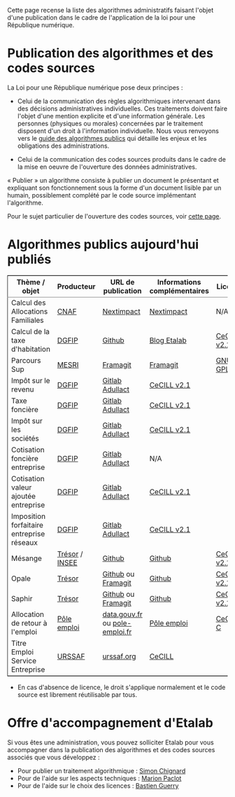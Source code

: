 Cette page recense la liste des algorithmes administratifs faisant l'objet d'une publication dans le cadre de l'application de la loi pour une République numérique.


# Publication des algorithmes et des codes sources

La Loi pour une République numérique pose deux principes :

-   Celui de la communication des règles algorithmiques intervenant dans des décisions administratives individuelles. Ces traitements doivent faire l'objet d'une mention explicite et d'une information générale.  Les personnes (physiques ou morales) concernées par le traitement disposent d'un droit à l'information individuelle. Nous vous renvoyons vers le [guide des algorithmes publics](https://github.com/etalab/etalab/blob/master/guide-des-algorithmes-publics.md) qui détaille les enjeux et les obligations des administrations.

-   Celui de la communication des codes sources produits dans le cadre de la mise en oeuvre de l'ouverture des données administratives.

« Publier » un algorithme consiste à publier un document le présentant et expliquant son fonctionnement sous la forme d'un document lisible par un humain, possiblement complété par le code source implémentant l'algorithme.

Pour le sujet particulier de l'ouverture des codes sources, voir [cette page](https://github.com/etalab/ouverture-des-codes-sources-publics).


# Algorithmes publics aujourd'hui publiés

<table border="2" cellspacing="0" cellpadding="6" rules="groups" frame="hsides">


<colgroup>
<col  class="org-left" />

<col  class="org-left" />

<col  class="org-left" />

<col  class="org-left" />

<col  class="org-left" />
</colgroup>
<thead>
<tr>
<th scope="col" class="org-left">Thème / objet</th>
<th scope="col" class="org-left">Producteur</th>
<th scope="col" class="org-left">URL de publication</th>
<th scope="col" class="org-left">Informations complémentaires</th>
<th scope="col" class="org-left">Licence</th>
</tr>
</thead>

<tbody>
<tr>
<td class="org-left">Calcul des Allocations Familiales</td>
<td class="org-left"><a href="http://www.caf.fr/">CNAF</a></td>
<td class="org-left"><a href="https://cdn2.nextinpact.com/medias/code-source-cnaf.zip">Nextimpact</a></td>
<td class="org-left"><a href="https://www.nextinpact.com/news/106298-les-allocations-familales-nous-ouvrent-code-source-leur-calculateur-daides.htm">Nextimpact</a></td>
<td class="org-left">N/A*</td>
</tr>


<tr>
<td class="org-left">Calcul de la taxe d'habitation</td>
<td class="org-left"><a href="https://www.economie.gouv.fr/dgfip">DGFIP</a></td>
<td class="org-left"><a href="https://github.com/etalab/taxe-habitation">Github</a></td>
<td class="org-left"><a href="https://www.etalab.gouv.fr/temoignage-peut-on-recoder-la-loi-lexemple-de-la-taxe-dhabitation">Blog Etalab</a></td>
<td class="org-left"><a href="https://github.com/DGTresor/Opale/blob/master/LICENSE">CeCILL v2.1</a></td>
</tr>


<tr>
<td class="org-left">Parcours Sup</td>
<td class="org-left"><a href="http://www.enseignementsup-recherche.gouv.fr/">MESRI</a></td>
<td class="org-left"><a href="https://framagit.org/parcoursup/algorithmes-de-parcoursup">Framagit</a></td>
<td class="org-left"><a href="https://framagit.org/parcoursup/algorithmes-de-parcoursup/blob/master/README.md">Framagit</a></td>
<td class="org-left"><a href="https://framagit.org/parcoursup/algorithmes-de-parcoursup/blob/master/LICENSE">GNU GPL v3</a></td>
</tr>


<tr>
<td class="org-left">Impôt sur le revenu</td>
<td class="org-left"><a href="https://www.economie.gouv.fr/dgfip">DGFIP</a></td>
<td class="org-left"><a href="https://gitlab.adullact.net/dgfip/ir-calcul">Gitlab Adullact</a></td>
<td class="org-left"><a href="https://github.com/DGTresor/Opale/blob/master/LICENSE">CeCILL v2.1</a></td>
<td class="org-left">&#xa0;</td>
</tr>


<tr>
<td class="org-left">Taxe foncière</td>
<td class="org-left"><a href="https://www.economie.gouv.fr/dgfip">DGFIP</a></td>
<td class="org-left"><a href="https://gitlab.adullact.net/dgfip/taxe_fonciere">Gitlab Adullact</a></td>
<td class="org-left"><a href="https://gitlab.adullact.net/dgfip/taxe_fonciere/-/blob/master/LICENSE">CeCILL v2.1</a></td>
<td class="org-left">&#xa0;</td>
</tr>


<tr>
<td class="org-left">Impôt sur les sociétés</td>
<td class="org-left"><a href="https://www.economie.gouv.fr/dgfip">DGFIP</a></td>
<td class="org-left"><a href="https://gitlab.adullact.net/dgfip/calculette-impot-societes">Gitlab Adullact</a></td>
<td class="org-left"><a href="https://gitlab.adullact.net/dgfip/calculette-impot-societes/-/blob/master/LICENSE">CeCILL v2.1</a></td>
<td class="org-left">&#xa0;</td>
</tr>


<tr>
<td class="org-left">Cotisation foncière entreprise</td>
<td class="org-left"><a href="https://www.economie.gouv.fr/dgfip">DGFIP</a></td>
<td class="org-left"><a href="https://gitlab.adullact.net/dgfip/cotisation_fonciere_entreprises">Gitlab Adullact</a></td>
<td class="org-left">N/A</td>
<td class="org-left">&#xa0;</td>
</tr>


<tr>
<td class="org-left">Cotisation valeur ajoutée entreprise</td>
<td class="org-left"><a href="https://www.economie.gouv.fr/dgfip">DGFIP</a></td>
<td class="org-left"><a href="https://gitlab.adullact.net/dgfip/cotisation_valeur_ajoutee_entreprises">Gitlab Adullact</a></td>
<td class="org-left"><a href="https://gitlab.adullact.net/dgfip/cotisation_valeur_ajoutee_entreprises/-/blob/master/LICENSE">CeCILL v2.1</a></td>
<td class="org-left">&#xa0;</td>
</tr>


<tr>
<td class="org-left">Imposition forfaitaire entreprise réseaux</td>
<td class="org-left"><a href="https://www.economie.gouv.fr/dgfip">DGFIP</a></td>
<td class="org-left"><a href="https://gitlab.adullact.net/dgfip/imposition_forfaitaire_entreprises_reseaux">Gitlab Adullact</a></td>
<td class="org-left"><a href="https://gitlab.adullact.net/dgfip/imposition_forfaitaire_entreprises_reseaux/-/blob/master/LICENSE">CeCILL v2.1</a></td>
<td class="org-left">&#xa0;</td>
</tr>


<tr>
<td class="org-left">Mésange</td>
<td class="org-left"><a href="https://www.tresor.economie.gouv.fr/">Trésor</a> / <a href="https://www.insee.fr">INSEE</a></td>
<td class="org-left"><a href="https://github.com/InseeFr/Mesange">Github</a></td>
<td class="org-left"><a href="https://github.com/InseeFr/Mesange/blob/master/README.md">Github</a></td>
<td class="org-left"><a href="https://github.com/DGTresor/Opale/blob/master/LICENSE">CeCILL v2.1</a></td>
</tr>


<tr>
<td class="org-left">Opale</td>
<td class="org-left"><a href="https://www.tresor.economie.gouv.fr/">Trésor</a></td>
<td class="org-left"><a href="https://github.com/DGTresor/Opale">Github</a> ou <a href="https://framagit.org/DGTresor/Opale">Framagit</a></td>
<td class="org-left"><a href="https://github.com/DGTresor/Opale/blob/master/README.md">Github</a></td>
<td class="org-left"><a href="https://github.com/DGTresor/Opale/blob/master/LICENSE">CeCILL v2.1</a></td>
</tr>


<tr>
<td class="org-left">Saphir</td>
<td class="org-left"><a href="https://www.tresor.economie.gouv.fr/">Trésor</a></td>
<td class="org-left"><a href="https://github.com/DGTresor/Saphir">Github</a> ou <a href="https://framagit.org/DGTresor/Saphir">Framagit</a></td>
<td class="org-left"><a href="https://github.com/DGTresor/Saphir/blob/master/README.md">Github</a></td>
<td class="org-left"><a href="https://github.com/DGTresor/Opale/blob/master/LICENSE">CeCILL v2.1</a></td>
</tr>


<tr>
<td class="org-left">Allocation de retour à l'emploi</td>
<td class="org-left"><a href="https://www.pole-emploi.fr">Pôle emploi</a></td>
<td class="org-left"><a href="https://www.data.gouv.fr/fr/datasets/calcul-de-lallocation-daide-au-retour-a-lemploi-are/">data.gouv.fr</a> ou <a href="https://www.pole-emploi.fr/candidat/algorithmes-@/index.jspz?id=568707">pole-emploi.fr</a></td>
<td class="org-left"><a href="https://www.pole-emploi.fr/candidat/algorithmes-@/index.jspz?id=568707">Pôle emploi</a></td>
<td class="org-left"><a href="http://www.cecill.info/licences/Licence_CeCILL-C_V1-fr.html">CeCILL-C</a></td>
</tr>


<tr>
<td class="org-left">Titre Emploi Service Entreprise</td>
<td class="org-left"><a href="https://www.urssaf.org">URSSAF</a></td>
<td class="org-left"><a href="https://www.urssaf.org/home/tese-code-source.html">urssaf.org</a></td>
<td class="org-left"><a href="http://www.cecill.info/licences/Licence_CeCILL_V2.1-fr.html">CeCILL</a></td>
<td class="org-left">&#xa0;</td>
</tr>
</tbody>
</table>

-   En cas d'absence de licence, le droit s'applique normalement et le code source est librement réutilisable par tous.


# Offre d'accompagnement d'Etalab

Si vous êtes une administration, vous pouvez solliciter Etalab pour vous accompagner dans la publication des algorithmes et des codes sources associés que vous développez :

-   Pour publier un traitement algorithmique : [Simon Chignard](mailto:simon.chignard@data.gouv.fr)
-   Pour de l'aide sur les aspects techniques : [Marion Paclot](mailto:marion.paclot@data.gouv.fr)
-   Pour de l'aide sur le choix des licences : [Bastien Guerry](mailto:bastien.guerry@data.gouv.fr)

